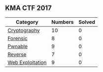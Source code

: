 ## KMA CTF 2017

| Category | Numbers | Solved |
| --- | --- | --- |
| [Cryptography](./Cryptography) | 10 | 0 |
| [Forensic](./Forensic) | 8 | 0 |
| [Pwnable](./Pwnable) | 9 | 0 |
| [Reverse](./Reverse) | 7 | 0 |
| [Web Exploitation](./Web-Exploitation) | 9 | 0 |
